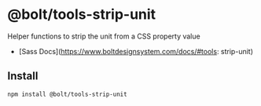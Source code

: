 # @bolt/tools-strip-unit
Helper functions to strip the unit from a CSS property value

- [Sass Docs](https://www.boltdesignsystem.com/docs/#tools: strip-unit)

## Install
```bash
npm install @bolt/tools-strip-unit
```
